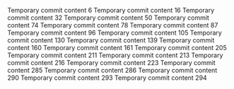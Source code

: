 Temporary commit content 6
Temporary commit content 16
Temporary commit content 32
Temporary commit content 50
Temporary commit content 74
Temporary commit content 78
Temporary commit content 87
Temporary commit content 96
Temporary commit content 105
Temporary commit content 130
Temporary commit content 139
Temporary commit content 160
Temporary commit content 161
Temporary commit content 205
Temporary commit content 211
Temporary commit content 213
Temporary commit content 216
Temporary commit content 223
Temporary commit content 285
Temporary commit content 286
Temporary commit content 290
Temporary commit content 293
Temporary commit content 294
